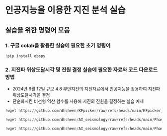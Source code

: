 # 인공지능을 이용한 지진 분석 실습

## 실습을 위한 명령어 모음

### 1. 구글 colab을 활용한 실습에 필요한 초기 명령어
   
```python
!pip install obspy
```
   
### 2. 지진파 위상도달시각 및 진원 결정 실습에 필요한 자료와 코드 다운로드 방법
- 2024년 6월 12일 규모 4.8 부안지진의 지진자료에서 인공지능을 활용하여 지진파 위상도달시각을 결정
- 단순화시킨 비선형 역산 함수를 사용해 지진의 진원을 결정하는 실습 예제
    
```python
!wget https://github.com/dhsheen/KFpicker/raw/refs/heads/main/KFpicker_20230217.h5

!wget https://github.com/dhsheen/AI_seismology/raw/refs/heads/main/PhasePicking/EQLocateDL.py

!wget https://github.com/dhsheen/AI_seismology/raw/refs/heads/main/PhasePicking/buan2024_practice.pkl

```


